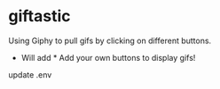 # giftastic
Using Giphy to pull gifs by clicking on different buttons.

* Will add *
Add your own buttons to display gifs! 

update .env
